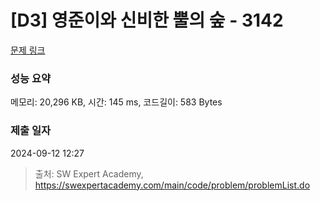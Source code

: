 # [D3] 영준이와 신비한 뿔의 숲 - 3142 

[문제 링크](https://swexpertacademy.com/main/code/problem/problemDetail.do?contestProbId=AV_6xWk6sbADFAWS) 

### 성능 요약

메모리: 20,296 KB, 시간: 145 ms, 코드길이: 583 Bytes

### 제출 일자

2024-09-12 12:27



> 출처: SW Expert Academy, https://swexpertacademy.com/main/code/problem/problemList.do